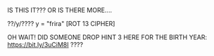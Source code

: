 IS THIS IT??? OR IS THERE MORE....

??/y/????
y = "frira" 
[ROT 13 CIPHER]


OH WAIT! DID SOMEONE DROP HINT 3 HERE FOR THE BIRTH YEAR: https://bit.ly/3uCiM8I ????
